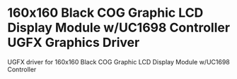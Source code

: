 # 160x160 Black COG Graphic LCD Display Module w/UC1698 Controller UGFX Graphics Driver

UGFX driver for 160x160 Black COG Graphic LCD Display Module w/UC1698 Controller
